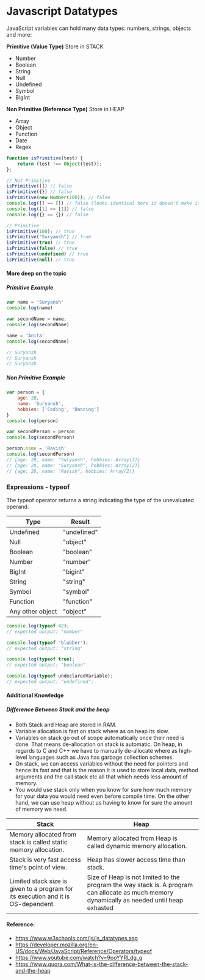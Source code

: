 # Javascript Datatypes
JavaScript variables can hold many data types: numbers, strings, objects and more:

**Primitive (Value Type)** Store in STACK
- Number
- Boolean
- String
- Null
- Undefined
- Symbol
- BigInt 

**Non Primitive (Reference Type)** Store in HEAP
- Array
- Object
- Function
- Date
- Regex

```javascript
function isPrimitive(test) {
    return (test !== Object(test));
};

// Not Primitive
isPrimitive([]) // false
isPrimitive({}) // false
isPrimitive(new Number(100)); // false
console.log([] == []) // false (looks identical here it doesn't make it identical still two different objects two different places in the heap.)
console.log([1] == [1]) // false
console.log({} == {}) // false

// Primitive
isPrimitive(100); // true
isPrimitive("Suryansh") // true
isPrimitive(true) // true
isPrimitive(false) // true
isPrimitive(undefined) // true
isPrimitive(null) // true
```

#### More deep on the topic

##### Primitive Example
```javascript
var name = 'Suryansh'
console.log(name)

var secondName = name;
console.log(secondName)

name = 'Anita'
console.log(secondName)

// Suryansh
// Suryansh
// Suryansh
```

##### Non Primitive Example
```javascript
var person = {
    age: 28,
    name: 'Suryansh',
    hobbies: ['Coding', 'Dancing']
}
console.log(person)

var secondPerson = person
console.log(secondPerson)

person.name = 'Ravish'
console.log(secondPerson)
// {age: 28, name: "Suryansh", hobbies: Array(2)}
// {age: 28, name: "Suryansh", hobbies: Array(2)}
// {age: 28, name: "Ravish", hobbies: Array(2)}
```

### Expressions - typeof
The typeof operator returns a string indicating the type of the unevaluated operand.

| Type | Result |
| --- | --- |
| Undefined | "undefined" |
| Null | "object" |
| Boolean | "boolean" |
| Number | "number" |
| BigInt | "bigint" |
| String | "string" |
| Symbol | "symbol" |
| Function | "function" |
| Any other object | "object" |

```javascript
console.log(typeof 42);
// expected output: "number"

console.log(typeof 'blubber');
// expected output: "string"

console.log(typeof true);
// expected output: "boolean"

console.log(typeof undeclaredVariable);
// expected output: "undefined";
```

#### Additional Knowledge
##### Difference Between Stack and the heap
- Both Stack and Heap are stored in RAM.
- Variable allocation is fast on stack where as on heap its slow.
- Variables on stack go out of scope automatically once their need is done. That means de-allocation on stack is automatic. On heap, in regards to C and C++ we have to manually de-allocate where as high-level languages such as Java has garbage collection schemes.
- On stack, we can access variables without the need for pointers and hence its fast and that is the reason it is used to store local data, method arguments and the call stack etc all that which needs less amount of memory.
- You would use stack only when you know for sure how much memory for your data you would need even before compile time. On the other hand, we can use heap without us having to know for sure the amount of memory we need.

Stack | Heap 
--- | --- 
Memory allocated from stack is called static memory allocation. | Memory allocated from Heap is called dynamic memory allocation.
Stack is very fast access time's point of view. | Heap has slower access time than stack.
Limited stack size is given to a program for its execution and it is OS-dependent. | Size of Heap is not limited to the program the way stack is. A program can allocate as much memory dynamically as needed until heap exhasted

#### Reference:
- https://www.w3schools.com/js/js_datatypes.asp
- https://developer.mozilla.org/en-US/docs/Web/JavaScript/Reference/Operators/typeof
- https://www.youtube.com/watch?v=9ooYYRLdg_g
- https://www.quora.com/What-is-the-difference-between-the-stack-and-the-heap
